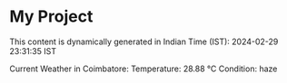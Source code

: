 # My Project

This content is dynamically generated in Indian Time (IST): 2024-02-29 23:31:35 IST


Current Weather in Coimbatore:
Temperature: 28.88 °C
Condition: haze
